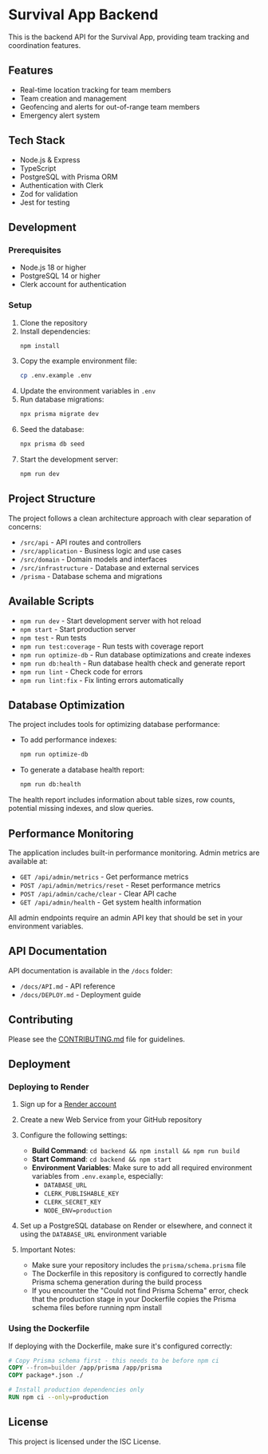 # Survival App Backend

This is the backend API for the Survival App, providing team tracking and coordination features.

## Features

- Real-time location tracking for team members
- Team creation and management
- Geofencing and alerts for out-of-range team members
- Emergency alert system

## Tech Stack

- Node.js & Express
- TypeScript
- PostgreSQL with Prisma ORM
- Authentication with Clerk
- Zod for validation
- Jest for testing

## Development

### Prerequisites

- Node.js 18 or higher
- PostgreSQL 14 or higher
- Clerk account for authentication

### Setup

1. Clone the repository
2. Install dependencies:
   ```bash
   npm install
   ```
3. Copy the example environment file:
   ```bash
   cp .env.example .env
   ```
4. Update the environment variables in `.env`
5. Run database migrations:
   ```bash
   npx prisma migrate dev
   ```
6. Seed the database:
   ```bash
   npx prisma db seed
   ```
7. Start the development server:
   ```bash
   npm run dev
   ```

## Project Structure

The project follows a clean architecture approach with clear separation of concerns:

- `/src/api` - API routes and controllers
- `/src/application` - Business logic and use cases
- `/src/domain` - Domain models and interfaces
- `/src/infrastructure` - Database and external services
- `/prisma` - Database schema and migrations

## Available Scripts

- `npm run dev` - Start development server with hot reload
- `npm start` - Start production server
- `npm test` - Run tests
- `npm run test:coverage` - Run tests with coverage report
- `npm run optimize-db` - Run database optimizations and create indexes
- `npm run db:health` - Run database health check and generate report
- `npm run lint` - Check code for errors
- `npm run lint:fix` - Fix linting errors automatically

## Database Optimization

The project includes tools for optimizing database performance:

- To add performance indexes:
  ```bash
  npm run optimize-db
  ```

- To generate a database health report:
  ```bash
  npm run db:health
  ```

The health report includes information about table sizes, row counts, potential missing indexes, and slow queries.

## Performance Monitoring

The application includes built-in performance monitoring. Admin metrics are available at:

- `GET /api/admin/metrics` - Get performance metrics
- `POST /api/admin/metrics/reset` - Reset performance metrics
- `POST /api/admin/cache/clear` - Clear API cache
- `GET /api/admin/health` - Get system health information

All admin endpoints require an admin API key that should be set in your environment variables.

## API Documentation

API documentation is available in the `/docs` folder:

- `/docs/API.md` - API reference
- `/docs/DEPLOY.md` - Deployment guide

## Contributing

Please see the [CONTRIBUTING.md](../CONTRIBUTING.md) file for guidelines.

## Deployment

### Deploying to Render

1. Sign up for a [Render account](https://render.com/)

2. Create a new Web Service from your GitHub repository

3. Configure the following settings:
   - **Build Command**: `cd backend && npm install && npm run build`
   - **Start Command**: `cd backend && npm start`
   - **Environment Variables**: Make sure to add all required environment variables from `.env.example`, especially:
     - `DATABASE_URL`
     - `CLERK_PUBLISHABLE_KEY`
     - `CLERK_SECRET_KEY`
     - `NODE_ENV=production`

4. Set up a PostgreSQL database on Render or elsewhere, and connect it using the `DATABASE_URL` environment variable

5. Important Notes:
   - Make sure your repository includes the `prisma/schema.prisma` file
   - The Dockerfile in this repository is configured to correctly handle Prisma schema generation during the build process
   - If you encounter the "Could not find Prisma Schema" error, check that the production stage in your Dockerfile copies the Prisma schema files before running npm install

### Using the Dockerfile

If deploying with the Dockerfile, make sure it's configured correctly:

```dockerfile
# Copy Prisma schema first - this needs to be before npm ci
COPY --from=builder /app/prisma /app/prisma
COPY package*.json ./

# Install production dependencies only
RUN npm ci --only=production
```

## License

This project is licensed under the ISC License.

